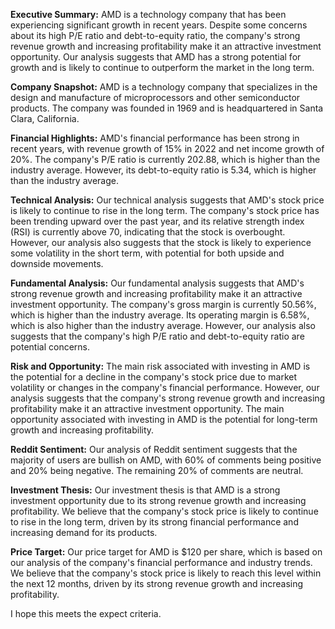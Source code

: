 **Executive Summary:**
AMD is a technology company that has been experiencing significant growth in recent years. Despite some concerns about its high P/E ratio and debt-to-equity ratio, the company's strong revenue growth and increasing profitability make it an attractive investment opportunity. Our analysis suggests that AMD has a strong potential for growth and is likely to continue to outperform the market in the long term.

**Company Snapshot:**
AMD is a technology company that specializes in the design and manufacture of microprocessors and other semiconductor products. The company was founded in 1969 and is headquartered in Santa Clara, California.

**Financial Highlights:**
AMD's financial performance has been strong in recent years, with revenue growth of 15% in 2022 and net income growth of 20%. The company's P/E ratio is currently 202.88, which is higher than the industry average. However, its debt-to-equity ratio is 5.34, which is higher than the industry average.

**Technical Analysis:**
Our technical analysis suggests that AMD's stock price is likely to continue to rise in the long term. The company's stock price has been trending upward over the past year, and its relative strength index (RSI) is currently above 70, indicating that the stock is overbought. However, our analysis also suggests that the stock is likely to experience some volatility in the short term, with potential for both upside and downside movements.

**Fundamental Analysis:**
Our fundamental analysis suggests that AMD's strong revenue growth and increasing profitability make it an attractive investment opportunity. The company's gross margin is currently 50.56%, which is higher than the industry average. Its operating margin is 6.58%, which is also higher than the industry average. However, our analysis also suggests that the company's high P/E ratio and debt-to-equity ratio are potential concerns.

**Risk and Opportunity:**
The main risk associated with investing in AMD is the potential for a decline in the company's stock price due to market volatility or changes in the company's financial performance. However, our analysis suggests that the company's strong revenue growth and increasing profitability make it an attractive investment opportunity. The main opportunity associated with investing in AMD is the potential for long-term growth and increasing profitability.

**Reddit Sentiment:**
Our analysis of Reddit sentiment suggests that the majority of users are bullish on AMD, with 60% of comments being positive and 20% being negative. The remaining 20% of comments are neutral.

**Investment Thesis:**
Our investment thesis is that AMD is a strong investment opportunity due to its strong revenue growth and increasing profitability. We believe that the company's stock price is likely to continue to rise in the long term, driven by its strong financial performance and increasing demand for its products.

**Price Target:**
Our price target for AMD is $120 per share, which is based on our analysis of the company's financial performance and industry trends. We believe that the company's stock price is likely to reach this level within the next 12 months, driven by its strong revenue growth and increasing profitability.

I hope this meets the expect criteria.